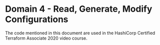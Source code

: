 # Domain 4 - Read, Generate, Modify Configurations

The code mentioned in this document are used in the HashiCorp Certified Terraform Associate 2020 video course.




